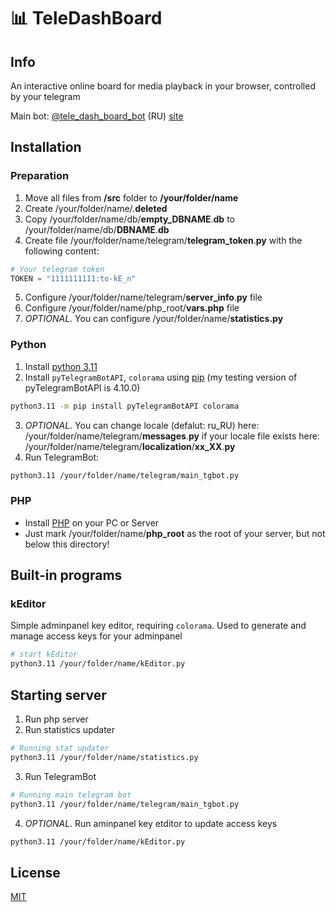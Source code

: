 # 📊 TeleDashBoard

## Info
An interactive online board for media playback in your browser, controlled by your telegram

Main bot: [@tele_dash_board_bot] (RU) [site](https://teledashboard.mf47.ru/)

## Installation
### Preparation
1. Move all files from **/src** folder to **/your/folder/name**
2. Create /your/folder/name/.**deleted**
3. Copy /your/folder/name/db/**empty\_DBNAME**.**db** to /your/folder/name/db/**DBNAME**.**db**
4. Create file /your/folder/name/telegram/**telegram\_token**.**py** with the following content:
```python
# Your telegram token
TOKEN = "1111111111:to-kE_n"
```
5. Configure /your/folder/name/telegram/**server\_info**.**py** file
6. Configure /your/folder/name/php_root/**vars.php** file
7. *OPTIONAL*. You can configure /your/folder/name/**statistics.py**

### Python
1. Install [python 3.11]
2. Install `pyTelegramBotAPI`, `colorama` using [pip] (my testing version of pyTelegramBotAPI is 4.10.0)
```sh
python3.11 -m pip install pyTelegramBotAPI colorama
```
3. *OPTIONAL*. You can change locale (defalut: ru\_RU) here: /your/folder/name/telegram/**messages**.**py** if your locale file exists here: /your/folder/name/telegram/**localization**/**xx\_XX**.**py**
4. Run TelegramBot: 
```sh
python3.11 /your/folder/name/telegram/main_tgbot.py
```

### PHP
- Install [PHP] on your PC or Server
- Just mark /your/folder/name/**php\_root** as the root of your server, but not below this directory!

## Built-in programs
### kEditor
Simple adminpanel key editor, requiring `colorama`. Used to generate and manage access keys for your adminpanel
```sh
# start kEditor
python3.11 /your/folder/name/kEditor.py
```

## Starting server
1. Run php server
2. Run statistics updater
```sh
# Running stat updater
python3.11 /your/folder/name/statistics.py
```
3. Run TelegramBot
```sh
# Running main telegram bot
python3.11 /your/folder/name/telegram/main_tgbot.py
```
4. *OPTIONAL*. Run aminpanel key etditor to update access keys
```sh
python3.11 /your/folder/name/kEditor.py
```
## License

[MIT](https://github.com/MicRofaRatOV/teledashboard/blob/master/LICENSE)

[python 3.11]: <https://docs.python.org/3.11/using/index.html>
[DB Browser for SQLite]: <https://sqlitebrowser.org/dl/>
[pip]: <https://pypi.org/project/pip/>
[PHP]: <https://www.php.net/downloads.php>
[@tele_dash_board_bot]: <https://t.me/tele_dash_board_bot>

